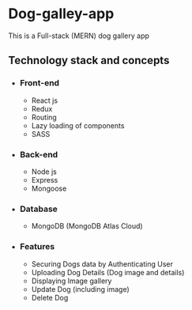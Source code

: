 # Dog-galley-app #
This is a Full-stack (MERN) dog gallery app

## Technology stack and concepts ##

 - ### Front-end ###
     - React js
     - Redux
     - Routing
     - Lazy loading of components
     - SASS

 - ### Back-end ###
     - Node js
     - Express
     - Mongoose
      
 - ### Database ###
     - MongoDB (MongoDB Atlas Cloud)
     
   
 - ### Features ###
     - Securing Dogs data by Authenticating User
     - Uploading Dog Details (Dog image and details)
     - Displaying Image gallery
     - Update Dog (including image)
     - Delete Dog


